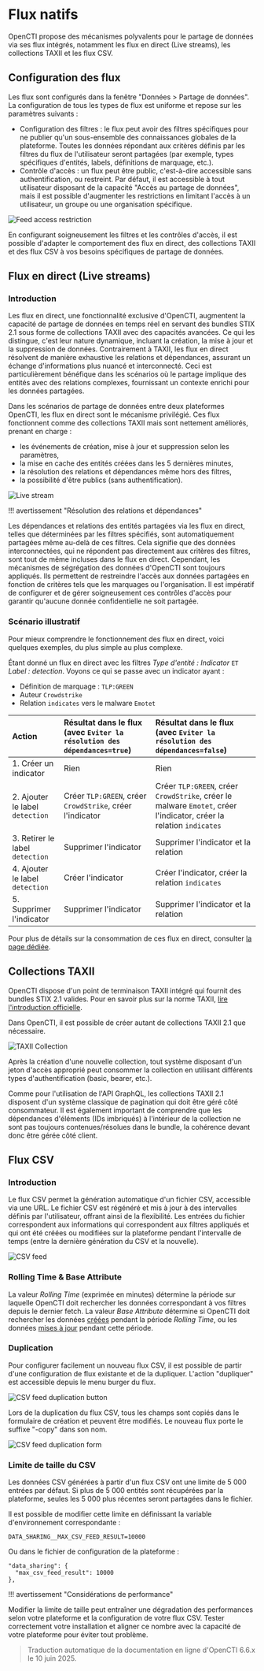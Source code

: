 # Flux natifs

OpenCTI propose des mécanismes polyvalents pour le partage de données via ses flux intégrés, notamment les flux en direct (Live streams), les collections TAXII et les flux CSV.

## Configuration des flux

Les flux sont configurés dans la fenêtre "Données > Partage de données". La configuration de tous les types de flux est uniforme et repose sur les paramètres suivants :

- Configuration des filtres : le flux peut avoir des filtres spécifiques pour ne publier qu'un sous-ensemble des connaissances globales de la plateforme. Toutes les données répondant aux critères définis par les filtres du flux de l'utilisateur seront partagées (par exemple, types spécifiques d'entités, labels, définitions de marquage, etc.).
- Contrôle d'accès : un flux peut être public, c'est-à-dire accessible sans authentification, ou restreint. Par défaut, il est accessible à tout utilisateur disposant de la capacité "Accès au partage de données", mais il est possible d'augmenter les restrictions en limitant l'accès à un utilisateur, un groupe ou une organisation spécifique.

![Feed access restriction](assets/feed-access-restriction.png)

En configurant soigneusement les filtres et les contrôles d'accès, il est possible d'adapter le comportement des flux en direct, des collections TAXII et des flux CSV à vos besoins spécifiques de partage de données.

<a id="live-stream-section"></a>
## Flux en direct (Live streams)

### Introduction

Les flux en direct, une fonctionnalité exclusive d'OpenCTI, augmentent la capacité de partage de données en temps réel en servant des bundles STIX 2.1 sous forme de collections TAXII avec des capacités avancées. Ce qui les distingue, c'est leur nature dynamique, incluant la création, la mise à jour et la suppression de données. Contrairement à TAXII, les flux en direct résolvent de manière exhaustive les relations et dépendances, assurant un échange d'informations plus nuancé et interconnecté. Ceci est particulièrement bénéfique dans les scénarios où le partage implique des entités avec des relations complexes, fournissant un contexte enrichi pour les données partagées.

Dans les scénarios de partage de données entre deux plateformes OpenCTI, les flux en direct sont le mécanisme privilégié. Ces flux fonctionnent comme des collections TAXII mais sont nettement améliorés, prenant en charge :

* les événements de création, mise à jour et suppression selon les paramètres,
* la mise en cache des entités créées dans les 5 dernières minutes,
* la résolution des relations et dépendances même hors des filtres,
* la possibilité d'être publics (sans authentification).

![Live stream](assets/live-stream.png)

!!! avertissement "Résolution des relations et dépendances"

  Les dépendances et relations des entités partagées via les flux en direct, telles que déterminées par les filtres spécifiés, sont automatiquement partagées même au-delà de ces filtres. Cela signifie que des données interconnectées, qui ne répondent pas directement aux critères des filtres, sont tout de même incluses dans le flux en direct. Cependant, les mécanismes de ségrégation des données d'OpenCTI sont toujours appliqués. Ils permettent de restreindre l'accès aux données partagées en fonction de critères tels que les marquages ou l'organisation. Il est impératif de configurer et de gérer soigneusement ces contrôles d'accès pour garantir qu'aucune donnée confidentielle ne soit partagée.

### Scénario illustratif

Pour mieux comprendre le fonctionnement des flux en direct, voici quelques exemples, du plus simple au plus complexe.

Étant donné un flux en direct avec les filtres *Type d'entité : Indicator* `ET` *Label : detection*. Voyons ce qui se passe avec un indicator ayant :

* Définition de marquage : `TLP:GREEN`
* Auteur `Crowdstrike`
* Relation `indicates` vers le malware `Emotet`

| Action                          | Résultat dans le flux (avec `Eviter la résolution des dépendances=true`)   | Résultat dans le flux (avec `Eviter la résolution des dépendances=false`)                                                                    |
|:--------------------------------|:----------------------------------------------------------------------------|:---------------------------------------------------------------------------------------------------------------------------------------------|
| 1. Créer un indicator           | Rien                                                                         | Rien                                                                                                                                        |
| 2. Ajouter le label `detection` | Créer `TLP:GREEN`, créer `CrowdStrike`, créer l'indicator                   | Créer `TLP:GREEN`, créer `CrowdStrike`, créer le malware `Emotet`, créer l'indicator, créer la relation `indicates`                         |
| 3. Retirer le label `detection` | Supprimer l'indicator                                                        | Supprimer l'indicator et la relation                                                                                                         |
| 4. Ajouter le label `detection` | Créer l'indicator                                                            | Créer l'indicator, créer la relation `indicates`                                                                                             |
| 5. Supprimer l'indicator        | Supprimer l'indicator                                                        | Supprimer l'indicator et la relation                                                                                                         |

Pour plus de détails sur la consommation de ces flux en direct, consulter [la page dédiée](import-automated.md).


## Collections TAXII

OpenCTI dispose d'un point de terminaison TAXII intégré qui fournit des bundles STIX 2.1 valides. Pour en savoir plus sur la norme TAXII, [lire l'introduction officielle](https://oasis-open.github.io/cti-documentation/taxii/intro.html).

Dans OpenCTI, il est possible de créer autant de collections TAXII 2.1 que nécessaire.

![TAXII Collection](assets/taxii-collection.png)

Après la création d'une nouvelle collection, tout système disposant d'un jeton d'accès approprié peut consommer la collection en utilisant différents types d'authentification (basic, bearer, etc.).

Comme pour l'utilisation de l'API GraphQL, les collections TAXII 2.1 disposent d'un système classique de pagination qui doit être géré côté consommateur. Il est également important de comprendre que les dépendances d'éléments (IDs imbriqués) à l'intérieur de la collection ne sont pas toujours contenues/résolues dans le bundle, la cohérence devant donc être gérée côté client.

<a id="csv-feeds-section"></a>
## Flux CSV

### Introduction

Le flux CSV permet la génération automatique d'un fichier CSV, accessible via une URL.
Le fichier CSV est régénéré et mis à jour à des intervalles définis par l'utilisateur, offrant ainsi de la flexibilité.
Les entrées du fichier correspondent aux informations qui correspondent aux filtres appliqués et qui ont été créées ou modifiées sur la plateforme pendant l'intervalle de temps (entre la dernière génération du CSV et la nouvelle).

![CSV feed](assets/csv-feed.png)

### Rolling Time & Base Attribute

La valeur *Rolling Time* (exprimée en minutes) détermine la période sur laquelle OpenCTI doit rechercher les données correspondant à vos filtres depuis le dernier fetch. La valeur *Base Attribute* détermine si OpenCTI doit rechercher les données <ins>créées</ins> pendant la période *Rolling Time*, ou les données <ins>mises à jour</ins> pendant cette période.

### Duplication
Pour configurer facilement un nouveau flux CSV, il est possible de partir d'une configuration de flux existante et de la dupliquer.
L'action "dupliquer" est accessible depuis le menu burger du flux.

![CSV feed duplication button](assets/feeds-duplicate.png)

Lors de la duplication du flux CSV, tous les champs sont copiés dans le formulaire de création et peuvent être modifiés.
Le nouveau flux porte le suffixe "-copy" dans son nom.

![CSV feed duplication form](assets/feeds-duplication-form.png)


### Limite de taille du CSV

Les données CSV générées à partir d'un flux CSV ont une limite de 5 000 entrées par défaut.
Si plus de 5 000 entités sont récupérées par la plateforme, seules les 5 000 plus récentes seront partagées dans le fichier.
  
Il est possible de modifier cette limite en définissant la variable d'environnement correspondante :

```
DATA_SHARING__MAX_CSV_FEED_RESULT=10000
```

Ou dans le fichier de configuration de la plateforme :

```
"data_sharing": {
  "max_csv_feed_result": 10000
},
```

!!! avertissement "Considérations de performance"

  Modifier la limite de taille peut entraîner une dégradation des performances selon votre plateforme et la configuration de votre flux CSV.
  Tester correctement votre installation et aligner ce nombre avec la capacité de votre plateforme pour éviter tout problème.

> Traduction automatique de la documentation en ligne d'OpenCTI 6.6.x le 10 juin 2025.